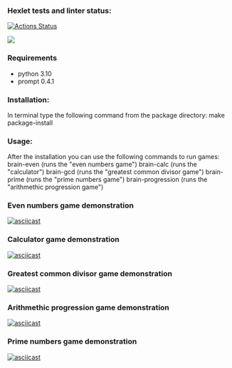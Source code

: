 ### Hexlet tests and linter status:
[![Actions Status](https://github.com/zwg3/python-project-49/workflows/hexlet-check/badge.svg)](https://github.com/zwg3/python-project-49/actions)

<a href="https://codeclimate.com/github/zwg3/python-project-49/maintainability"><img src="https://api.codeclimate.com/v1/badges/4c54ad22338cf823bbf3/maintainability" /></a>

### Requirements
- python 3.10
- prompt 0.4.1

### Installation:
In terminal type the following command from the package directory:
make package-install

### Usage:
After the installation you can use the following commands to run games:
brain-even (runs the "even numbers game")
brain-calc (runs the "calculator")
brain-gcd (runs the "greatest common divisor game")
brain-prime (runs the "prime numbers game")
brain-progression (runs the "arithmethic progression game")


### Even numbers game demonstration
[![asciicast](https://asciinema.org/a/H4N5wUxO8uQDPiNLLAIXI86L3.svg)](https://asciinema.org/a/H4N5wUxO8uQDPiNLLAIXI86L3)

### Calculator game demonstration
[![asciicast](https://asciinema.org/a/G5L4LfbdR3TTutdTm3vsRLcif.svg)](https://asciinema.org/a/G5L4LfbdR3TTutdTm3vsRLcif)

### Greatest common divisor game demonstration
[![asciicast](https://asciinema.org/a/Zcda5WmT3bmmGHB7dAuHJXxxo.svg)](https://asciinema.org/a/Zcda5WmT3bmmGHB7dAuHJXxxo)

### Arithmethic progression game demonstration
[![asciicast](https://asciinema.org/a/KqL9hZVEoKa15hEyfZyI5UhMx.svg)](https://asciinema.org/a/KqL9hZVEoKa15hEyfZyI5UhMx)

### Prime numbers game demonstration
[![asciicast](https://asciinema.org/a/KqL9hZVEoKa15hEyfZyI5UhMx.svg)](https://asciinema.org/a/KqL9hZVEoKa15hEyfZyI5UhMx)

